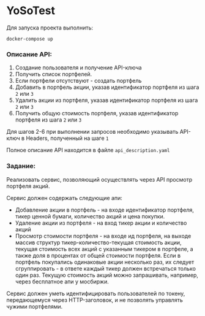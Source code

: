 # YoSoTest

Для запуска проекта выполнить:

```shell
docker-compose up
```

### Описание API:

1. Создание пользователя и получение API-ключа
2. Получить список портфелей. 
3. Если портфели отсутствуют - создать портфель
4. Добавить в портфель акции, указав идентификатор портфеля из шага `2` или `3`
5. Удалить акции из портфеля, указав идентификатор портфеля из шага `2` или `3`
6. Получить общую стоимость портфеля, указав идентификатор портфеля из шага `2` или `3`

Для шагов 2-6 при выполнении запросов необходимо указывать API-ключ в Headers, полученный на шаге `1`

Полное описание API находится в файле `api_description.yaml`


### Задание:

Реализовать сервис, позволяющий осуществлять через API просмотр портфеля акций.

Сервис должен содержать следующие апи:
- Добавление акции в портфель - на входе идентификатор портфеля, тикер ценной бумаги, количество акций и цена покупки.
- Удаление акции из портфеля - на вход тикер акции и количество акций
- Просмотр стоимости портфеля - на входе ид портфеля, на выходе массив структур тикер-количество-текущая стоимость акции, текущая стоимость всех акций с указанным тикером в портфеле, а также доля в процентах от общей стоимости портфеля. Если в портфель покупались одинаковые акции несколько раз, их следует сгруппировать - в ответе каждый тикер должен встречаться только один раз. Текущую стоимость акций можно запрашивать, например, через бесплатное апи у мосбиржи.

Сервис должен уметь идентифицировать пользователей по токену, передающемуся через HTTP-заголовок, и не позволять управлять чужими портфелями.